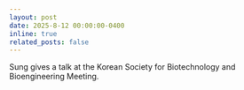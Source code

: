 ```yaml
---
layout: post
date: 2025-8-12 00:00:00-0400
inline: true
related_posts: false
---
```


Sung gives a talk at the Korean Society for Biotechnology and Bioengineering Meeting.

